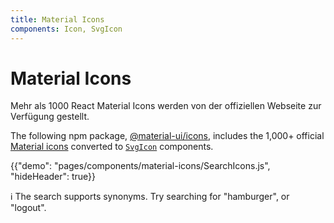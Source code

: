 ```yaml
---
title: Material Icons
components: Icon, SvgIcon
---
```


# Material Icons

<p class="description">Mehr als 1000 React Material Icons werden von der offiziellen Webseite zur Verfügung gestellt.</p>

The following npm package, [@material-ui/icons](https://www.npmjs.com/package/@material-ui/icons), includes the 1,000+ official [Material icons](https://material.io/tools/icons/?style=baseline) converted to [`SvgIcon`](/api/svg-icon/) components.

{{"demo": "pages/components/material-icons/SearchIcons.js", "hideHeader": true}}

ℹ️ The search supports synonyms. Try searching for "hamburger", or "logout".